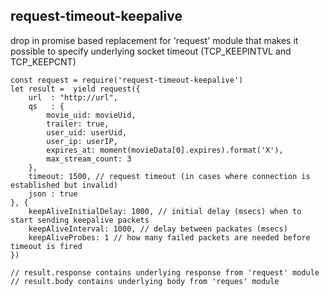 ## request-timeout-keepalive

drop in promise based replacement for 'request' module that makes it possible to specify underlying socket timeout (TCP_KEEPINTVL  and TCP_KEEPCNT)


```
const request = require('request-timeout-keepalive')
let result =  yield request({
    url  : "http://url",
    qs   : {
        movie_uid: movieUid,
        trailer: true,
        user_uid: userUid,
        user_ip: userIP,
        expires_at: moment(movieData[0].expires).format('X'),
        max_stream_count: 3
    },
    timeout: 1500, // request timeout (in cases where connection is established but invalid)
    json : true
}, {
	keepAliveInitialDelay: 1000, // initial delay (msecs) when to start sending keepalive packets
	keepAliveInterval: 1000, // delay between packates (msecs)
	keepAliveProbes: 1 // how many failed packets are needed before timeout is fired
})

// result.response contains underlying response from 'request' module
// result.body contains underlying body from 'reques' module

```
